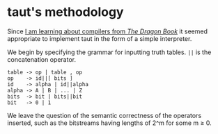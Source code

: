 # taut's methodology

Since [I am learning about compilers from _The Dragon Book_](https://github.com/akiarie/dragon-book)
it seemed appropriate to implement taut in the form of a simple interpreter.

We begin by specifying the grammar for inputting truth tables. `||` is the concatenation operator.
```
table -> op | table , op
op    -> id||[ bits ]
id    -> alpha | id||alpha
alpha -> A | B | ... | Z
bits  -> bit | bits||bit
bit   -> 0 | 1
```
We leave the question of the semantic correctness of the operators inserted, such as the bitstreams
having lengths of 2^m for some m ≥ 0.
